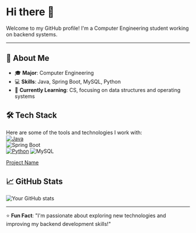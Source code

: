# Hi there 👋  
Welcome to my GitHub profile! I'm a Computer Engineering student working on backend systems.

---

## 🚀 About Me
- 🎓 **Major**: Computer Engineering  
- 💻 **Skills**: Java, Spring Boot, MySQL, Python  
- 🌱 **Currently Learning**: CS, focusing on data structures and operating systems  

## 🛠 Tech Stack
Here are some of the tools and technologies I work with:  
[![Java](https://img.shields.io/badge/Java-ED8B00?style=flat&logo=java&logoColor=white)](https://github.com/wkdwnsghks00/crawl_project)  
![Spring Boot](https://img.shields.io/badge/Spring%20Boot-6DB33F?style=flat&logo=spring-boot&logoColor=white)  
[![Python](https://img.shields.io/badge/Python-3776AB?style=flat&logo=python&logoColor=white)](https://github.com/wkdwnsghks00/crawler)
![MySQL](https://img.shields.io/badge/MySQL-00000F?style=flat&logo=mysql&logoColor=white)

[Project Name](https://github.com/wkdwnsghks00?tab=repositories)

## 📈 GitHub Stats
![Your GitHub stats](https://github-readme-stats.vercel.app/api?username=wkdwnsghks00&show_icons=true&theme=dracula)

---

⭐️ **Fun Fact**: "I'm passionate about exploring new technologies and improving my backend development skills!"  
